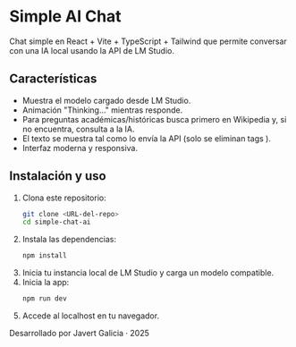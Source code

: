 # Simple AI Chat

Chat simple en React + Vite + TypeScript + Tailwind que permite conversar con una IA local usando la API de LM Studio.

## Características
- Muestra el modelo cargado desde LM Studio.
- Animación "Thinking..." mientras responde.
- Para preguntas académicas/históricas busca primero en Wikipedia y, si no encuentra, consulta a la IA.
- El texto se muestra tal como lo envía la API (solo se eliminan tags <think>).
- Interfaz moderna y responsiva.

## Instalación y uso

1. Clona este repositorio:
   ```sh
   git clone <URL-del-repo>
   cd simple-chat-ai
   ```
2. Instala las dependencias:
   ```sh
   npm install
   ```
3. Inicia tu instancia local de LM Studio y carga un modelo compatible.
4. Inicia la app:
   ```sh
   npm run dev
   ```
5. Accede al localhost en tu navegador.

Desarrollado por Javert Galicia · 2025
